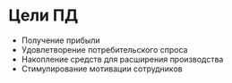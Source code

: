 # Цели ПД
- Получение прибыли
- Удовлетворение потребительского спроса
- Накопление средств для расширения производства
- Стимулирование мотивации сотрудников